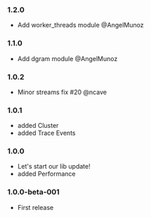 ### 1.2.0

* Add worker_threads module @AngelMunoz

### 1.1.0

* Add dgram module @AngelMunoz

### 1.0.2

* Minor streams fix #20 @ncave

### 1.0.1

* added Cluster
* added Trace Events

### 1.0.0

* Let's start our lib update!
* added Performance

### 1.0.0-beta-001

* First release
